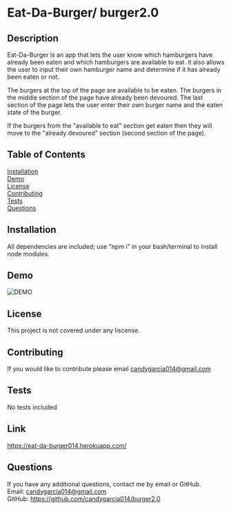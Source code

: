 # Eat-Da-Burger/ burger2.0

## Description
Eat-Da-Burger is an app that lets the user know which hamburgers have already been eaten and which hamburgers are available to eat. it also allows the user to input their own hamburger name and determine if it has already been eaten or not. 
 
The burgers at the top of the page are available to be eaten. 
The burgers in the middle section of the page have already been devoured. 
The last section of the page lets the user enter their own burger name and the eaten state of the burger. 
 
If the burgers from the "available to eat" section get eaten then they will move to the "already devoured” section (second section of the page). 

## Table of Contents
[Installation](#Installation)
<br>
[Demo](#Demo)
<br>
[License](#License)
<br>
[Contributing](#Contributing)
<br>
[Tests](#Tests)
<br>
[Questions](#Questions)

## Installation
All dependencies are included; use "npm i" in your bash/terminal to install node modules.

## Demo
![DEMO]( images/hamburger.gif)

## License
This project is not covered under any liscense.

## Contributing
If you would like to contribute please email candygarcia014@gmail.com

## Tests
No tests included

## Link
https://eat-da-burger014.herokuapp.com/

## Questions
If you have any additional questions, contact me by email or GitHub.
<br>
Email: candygarcia014@gmail.com
<br>
GitHub: https://github.com/candygarcia014/burger2.0